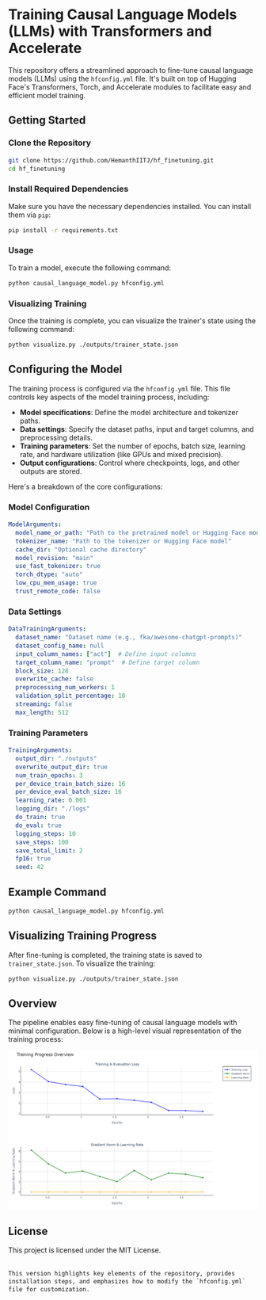


# Training Causal Language Models (LLMs) with Transformers and Accelerate

This repository offers a streamlined approach to fine-tune causal language models (LLMs) using the `hfconfig.yml` file. It's built on top of Hugging Face's Transformers, Torch, and Accelerate modules to facilitate easy and efficient model training.

## Getting Started

### Clone the Repository

```bash
git clone https://github.com/HemanthIITJ/hf_finetuning.git
cd hf_finetuning
```

### Install Required Dependencies

Make sure you have the necessary dependencies installed. You can install them via `pip`:

```bash
pip install -r requirements.txt
```

### Usage

To train a model, execute the following command:

```bash
python causal_language_model.py hfconfig.yml
```

### Visualizing Training

Once the training is complete, you can visualize the trainer's state using the following command:

```bash
python visualize.py ./outputs/trainer_state.json
```

## Configuring the Model

The training process is configured via the `hfconfig.yml` file. This file controls key aspects of the model training process, including:

- **Model specifications**: Define the model architecture and tokenizer paths.
- **Data settings**: Specify the dataset paths, input and target columns, and preprocessing details.
- **Training parameters**: Set the number of epochs, batch size, learning rate, and hardware utilization (like GPUs and mixed precision).
- **Output configurations**: Control where checkpoints, logs, and other outputs are stored.

Here's a breakdown of the core configurations:

### Model Configuration

```yaml
ModelArguments:
  model_name_or_path: "Path to the pretrained model or Hugging Face model"
  tokenizer_name: "Path to the tokenizer or Hugging Face model"
  cache_dir: "Optional cache directory"
  model_revision: "main"
  use_fast_tokenizer: true
  torch_dtype: "auto"
  low_cpu_mem_usage: true
  trust_remote_code: false
```

### Data Settings

```yaml
DataTrainingArguments:
  dataset_name: "Dataset name (e.g., fka/awesome-chatgpt-prompts)"
  dataset_config_name: null
  input_column_names: ["act"]  # Define input columns
  target_column_name: "prompt"  # Define target column
  block_size: 128
  overwrite_cache: false
  preprocessing_num_workers: 1
  validation_split_percentage: 10
  streaming: false
  max_length: 512
```

### Training Parameters

```yaml
TrainingArguments:
  output_dir: "./outputs"
  overwrite_output_dir: true
  num_train_epochs: 3
  per_device_train_batch_size: 16
  per_device_eval_batch_size: 16
  learning_rate: 0.001
  logging_dir: "./logs"
  do_train: true
  do_eval: true
  logging_steps: 10
  save_steps: 100
  save_total_limit: 2
  fp16: true
  seed: 42
```

## Example Command

```bash
python causal_language_model.py hfconfig.yml
```

## Visualizing Training Progress

After fine-tuning is completed, the training state is saved to `trainer_state.json`. To visualize the training:

```bash
python visualize.py ./outputs/trainer_state.json
```

## Overview

The pipeline enables easy fine-tuning of causal language models with minimal configuration. Below is a high-level visual representation of the training process:

![Training Overview](./hf_finetuning/overview.png)

## License

This project is licensed under the MIT License.
```

This version highlights key elements of the repository, provides installation steps, and emphasizes how to modify the `hfconfig.yml` file for customization.